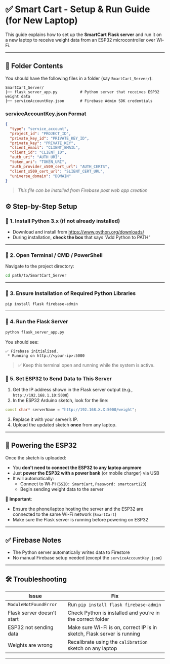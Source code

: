 # ✅ Smart Cart - Setup & Run Guide (for New Laptop)

This guide explains how to set up the **SmartCart Flask server** and run it on a new laptop to receive weight data from an ESP32 microcontroller over Wi-Fi.

---

## 📁 Folder Contents

You should have the following files in a folder (say `SmartCart_Server/`):

```
SmartCart_Server/
├── flask_server_app.py          # Python server that receives ESP32 weight data
├── serviceAccountKey.json       # Firebase Admin SDK credentials
```

### serviceAccountKey.json Format

```json
{
  "type": "service_account",
  "project_id": "PROJECT_ID",
  "private_key_id": "PRIVATE_KEY_ID",
  "private_key": "PRIVATE_KEY",
  "client_email": "CLIENT_EMAIL",
  "client_id": "CLIENT_ID",
  "auth_uri": "AUTH_URI",
  "token_uri": "TOKEN_URI",
  "auth_provider_x509_cert_url": "AUTH_CERTS",
  "client_x509_cert_url": "SLIENT_CERT_URL",
  "universe_domain": "DOMAIN"
}
```

> *This file can be installed from Firebase post web app creation*

## ⚙️ Step-by-Step Setup

### 🔹 1. Install Python 3.x (if not already installed)
- Download and install from https://www.python.org/downloads/
- During installation, **check the box** that says “Add Python to PATH”

---

### 🔹 2. Open Terminal / CMD / PowerShell

Navigate to the project directory:

```bash
cd path/to/SmartCart_Server
```

---

### 🔹 3. Ensure Installation of Required Python Libraries

```bash
pip install flask firebase-admin
```

---

### 🔹 4. Run the Flask Server

```bash
python flask_server_app.py
```

You should see:

```
✅ Firebase initialized.
 * Running on http://<your-ip>:5000
```

> ✅ Keep this terminal open and running while the system is active.

### 🔹 5. Set ESP32 to Send Data to This Server

1. Get the IP address shown in the Flask server output (e.g., `http://192.168.1.10:5000`)
2. In the ESP32 Arduino sketch, look for the line:

```cpp
const char* serverName = "http://192.168.X.X:5000/weight";
```

3. Replace it with your server’s IP.
4. Upload the updated sketch **once** from any laptop.

---

## 🔌 Powering the ESP32

Once the sketch is uploaded:

- You **don’t need to connect the ESP32 to any laptop anymore**
- Just **power the ESP32 with a power bank** (or mobile charger) via USB
- It will automatically:
  - Connect to Wi-Fi (`SSID: SmartCart`, `Password: smartcart123`)
  - Begin sending weight data to the server

📌 **Important**:
- Ensure the phone/laptop hosting the server and the ESP32 are connected to the same Wi-Fi network (`SmartCart`)
- Make sure the Flask server is running before powering on ESP32

---

## ✅ Firebase Notes

- The Python server automatically writes data to Firestore
- No manual Firebase setup needed (except the `serviceAccountKey.json`)

---

## 🛠️ Troubleshooting

| Issue | Fix |
|-------|-----|
| `ModuleNotFoundError` | Run `pip install flask firebase-admin` |
| Flask server doesn't start | Check Python is installed and you’re in the correct folder |
| ESP32 not sending data | Make sure Wi-Fi is on, correct IP is in sketch, Flask server is running |
| Weights are wrong | Recalibrate using the `calibration` sketch on any laptop |

---
